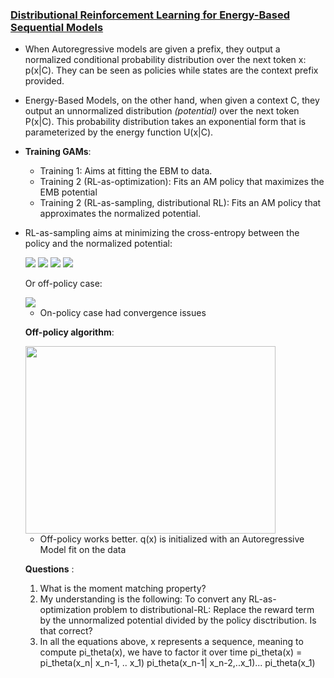 
### [Distributional Reinforcement Learning for Energy-Based Sequential Models](https://arxiv.org/abs/1912.08517)


* When Autoregressive models are given a prefix, they output a normalized conditional probability distribution over the next token x: p(x|C). They can be seen as policies while states are the context prefix provided. 
* Energy-Based Models, on the other hand, when given a context C, they output an unnormalized distribution _(potential)_ over the next token P(x|C). This probability distribution takes an exponential form that is parameterized by the energy function U(x|C).
* **Training GAMs**:
    * Training 1: Aims at fitting the EBM to data.
    * Training 2 (RL-as-optimization): Fits an AM policy that maximizes the EMB potential
    * Training 2 (RL-as-sampling, distributional RL): Fits  an AM policy that approximates the normalized potential. 
* RL-as-sampling aims at minimizing the cross-entropy between the policy and the normalized potential:


   <img src="https://render.githubusercontent.com/render/math?math=\nabla\theta CE(p, \pi_{\theta}) = - \sum_x{p(x) \nabla_\theta log \pi_{\theta}(x) }">

   <img src="https://render.githubusercontent.com/render/math?math==- \mathbb{E}_{x \sim \pi_{\theta} (.)} \frac{p(x)}{\pi_{\theta}(x)} \nabla_\theta log  \pi_{\theta}(x)">

    <img src="https://render.githubusercontent.com/render/math?math== - \mathbb{E}_{x \sim \pi_{\theta} (.)} \frac{1}{Z} \frac{P(x)}{\pi_{\theta}(x)} \nabla_\theta log  \pi_{\theta}(x) \\ "> 
    
    
     <img src="https://render.githubusercontent.com/render/math?math==  - \frac{1}{Z} \mathbb{E}_{x \sim \pi_{\theta} (.)}  \frac{P(x)}{  \pi_{\theta}(x)} \nabla_\theta log  \pi_{\theta}(x) ">
     
     Or off-policy case:

     <img src="https://render.githubusercontent.com/render/math?math=- \frac{1}{Z} \mathbb{E}_{x \sim \q(.)}  \frac{P(x)}{  \q(x)} \nabla_\theta log  \pi_{\theta}(x) ">
     
     * On-policy case had convergence issues
     
     **Off-policy algorithm**: 
     
     
     <img src="https://i.ibb.co/yykxkHY/Screenshot-from-2020-05-05-22-09-54.png" width="400" height="300">
   
   
   * Off-policy works better. q(x) is initialized with an Autoregressive Model fit on the data
   
   
   **Questions** :
   
   1. What is the moment matching property?
   2. My understanding is the following: To convert any RL-as-optimization problem to distributional-RL: Replace the reward term by the unnormalized potential divided by the policy disctribution. Is that correct?
   3. In all the equations above, x represents a sequence, meaning to compute pi_theta(x), we have to factor it over time pi_theta(x) = pi_theta(x_n| x_n-1, .. x_1) pi_theta(x_n-1| x_n-2,..x_1)... pi_theta(x_1)
